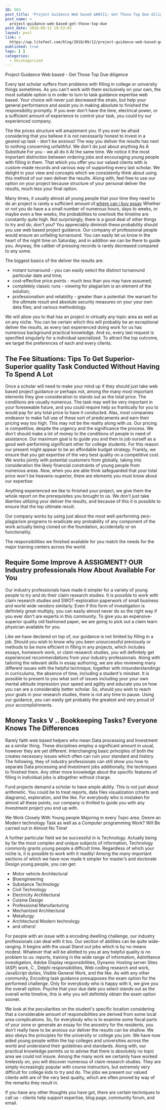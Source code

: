 ```yaml
---
ID: 503
post_title: 'Project Guidance Web based &#8211; Get Those Top Due diligence'
post_name: >
  project-guidance-web-based-get-those-top-due
post_date: 2018-09-12 19:53:03
layout: post
link: >
  https://wp.litefeel.com/blog/2018/09/12/project-guidance-web-based-get-those-top-due/
published: true
tags: [ ]
categories:
  - Uncategorized
---
```

Project Guidance Web based - Get Those Top Due diligence<p>Every last scholar suffers from problems with filling in college or university things sometimes. As you can't work with them exclusively on your own, the most suitable option is in order to turn to task guidance expertise web based. Your choice will never just decreased the strain, but help your general performance and assist you in making absolute to finished the responsibility promptly. If you ever don't have the time, electrical power, or a sufficient amount of experience to control your task, you could try our experienced company.</p><p>The the prices structure will amazement you. If you ever be afraid considering that you believe it is not necessarily honest to invest in a geared up task - don't be anxious!<!--more--> The way you deliver the results has next to nothing concerning unfaithful. We don't do just about anything As A Substitute For you - we all do it At the same time. We notice it the most important distinction between ordering jobs and encouraging young people with filling in them. That which you offer you our valued clients with is custom-made records and various way of supporting every last scholar. We delight in your view and concepts which we consistently think about using this method of our own deliver the results. Along with, feel free to use our option on your project because structure of your personal deliver the results, much less your final option.</p><p>Many times, it usually almost all young people that your time they need to do an project is rarely a sufficient amount of.<a href="https://sigmaessays.com/buy-essays/">where can i buy essay</a> Whether or not you do have a a small number of numerous hours, days to weeks, or maybe even a few weeks, the probabilities to overlook the timeline are constantly quite high. Not surprisingly, there is a good deal of other things to try and do, don't you? You appreciably diminish these probability should you use web based project guidance. Our company of professional people would ensure an unfailing turnaround. You can easily let us know in the heart of the night time on Saturday, and in addition we can be there to guide you. Anyway, the caliber of pressing records is rarely decreased compared to any some.</p><p>The biggest basics of the deliver the results are:</p><ul><li>instant turnaround - you can easily select the distinct turnaround particular date and time;</li><li>cost-effective price points - much less than you may have assumed;</li><li>completely classic runs - viewing for plagiarism is an element of the solution;</li><li>professionalism and reliability - greater than a potential: the warrant for the ultimate result and absolute security measures on your your own data files; and various methodology.</li></ul><p>We will allow you to that has an project in virtually any topic area as well as on any niche. You can be certain which this will probably be an exceptional deliver the results, as every last experienced doing work for us has numerous background practical knowledge. And so, every last request is specified singularly for a individual specialized. To attract the top outcome, we target the preferences of each and every clients.</p><h2>The Fee Situations: Tips To Get Superior-Superior quality Task Conducted Without Having To Spend A Lot</h2><p>Once a scholar will need to make your mind up if they should just take web based project guidance or perhaps not, among the many most important elements they give consideration to stands out as the total price. The conditions are usually numerous. The task may well be very important in your foreseeable future, and you could require help so frantically for you to would pay for any total price to have it conducted. Alas, most companies endeavor to make full use of these sort of predicaments and earn their pricing way too high. This may not be the reality along with us. Our pricing is competitive, despite the urgency and the significance the process. We don't should make a lot of money to the conditions of people in need of assistance. Our maximum goal is to guide you and then to job ourself as a good well-performing significant other for college students. For this reason our present might appear to be an affordable budget strategy. Frankly, we ensure that you get expertise of the very best quality on a competitive cost. We works jointly with potential customers from globally, taking into consideration the likely financial constraints of young people from numerous areas. Now, when you are able think safeguarded that your total price won't be heavens-superior, there are elements you must know about our expertise:</p><p>Anything experienced we like to finished your project, we give them the whole report on the prerequisites you brought to us. We don't just take liberties utilizing your deliver the results, and because of this it is possible to ensure that the top ultimate result.</p><p>Our company works by using just about the most well-performing zero-plagiarism programs to eradicate any probability of any component of the work actually being cloned on the foundation, accidentally or on functionality.</p><p>The responsibilities we finished available for you match the needs for the major training centers across the world.</p><h2>Require Some Improve A ASSIGMENT? OUR Industry professionals How About Available For You</h2><p>Our industry professionals have made it simpler for a variety of young people to try and do their claim research studies. It is possible to work with claim research studies and SWOT-exploration paperwork of small business and world wide vendors similarly. Even if this form of investigation is definitely great-multiply, you can easily almost never do so the right way if you ever don't are experts in this community. To give you an expensive-superior quality old fashioned paper, we are going to pick out a claim learn physician available for you.</p><p>Like we have declared on top of, our guidance is not limited by filling in a job. Should you wish to know why you been unsuccessful previously or methods to be more efficient in filling in any projects, which includes essays, homework work, or claim research studies, you will definitely get experienced recommendations from your industry professionals. Along with tailoring the relevant skills in essay authoring, we are also reviewing many different issues with the helpful technique, together with misunderstandings in curriculums, the absence of time, including a student's mindset. It is possible to present to you what sort of issues including your your own mental attitude impression your speed and agility and educate you on how you can are a considerably better scholar. So, should you wish to reach your goals in your research studies, there is not any time to pause. Using our guidance, you can easily get probably the greatest and very proud of your accomplishments.</p><h2>Money Tasks V .. Bookkeeping Tasks? Everyone Knows The Differences</h2><p>Rarely faith web based helpers who mean Data processing and Investment as a similar thing. These disciplines employ a significant amount in usual, however they are yet different. Interchanging basic principles of both the creates necessary issues which often can ruin your standard and history. The following, they of industry professionals can still show you how to separate Data processing and Investment jobs additionally, the techniques to finished them. Any other more knowledge about the specific features of filling in individual jobs is altogether without charge.</p><p>Fund projects demand a scholar to have ample ability. This is not just about arithmetic. You could be to treat reports, data files visualization (charts and diagrams), exploration, and the like. For everybody who is mistaken for almost all these points, our company is thrilled to guide you with any Investment project you end up with.</p><p>We Work Closely With Young people Majoring in every Topic area. Desire an Modern technology Task as well as a Computer programming Work? Will Be carried out in Almost No Time!</p><p>A further particular field we be successful in is Technology. Actually being by far the most complex and unique subjects of information, Technology commonly grants young people a difficult time. Regardless of which your niche is, it is possible to work with it readily! Among the many important sections of which we have now made it simpler for master’s and doctorate Design young people, you can get:</p><ul><li>Motor vehicle Architectural</li><li>Bioengineering</li><li>Substance Technology</li><li>Civil Technology</li><li>Electricity Architectural</li><li>Cuisine Design</li><li>Professional Manufacturing</li><li>Mechanized Architectural</li><li>Metallurgy</li><li>Architectural Modern technology</li><li>and others!</li></ul><p>For people with an issue with a encoding dwelling challenge, our industry professionals can deal with it too. Our section of abilities can be quite wide-ranging. It begins with the usual Stand out jobs which is by no means modest. Whatever that will be allotted to you at any helpful quality is no problem to us: reports, training in the wide range of information, Admittance investigation, Adobe Display responsibilities, Dynamic Hosting server Sites (ASP) work, C , Delphi responsibilities, Web coding research and work, JavaScript duties, Visible General Work, and the like. As with any other community, Encoding task guidance presupposes the exam option for the performed challenge. Only for everybody who is happy with it, we give you the overall option. Psyche that your due date you select stands out as the overall write timeline, this is why you will definitely obtain the exam option sooner.</p><p>We look at the peculiarities on the student's specific location considering that a considerable amount of responsibilities are derived from some local area complications. So, for everybody who is to examine some fiscal parts of your zone or generate an essay for the ancestry for the residents, you don't really have to be anxious our deliver the results can be shallow. We also obeys the principles for the university or college you join. We have now aided young people within the top colleges and universities across the world and understand their guidelines and standards. Along with, our practical knowledge permits us to advise that there is absolutely no topic area we could not insure. Among the many work we certainly have worked tirelessly on, you will discover numerous of claim research studies. They are simply increasingly popular with course instructors, but extremely very difficult for college kids to try and do. The jobs we present our valued clients with are of the very best quality, which are often proved by way of the remarks they result in.</p><p>If you have any other thoughts you have got, there are certain techniques to call us - clients help support expertise, blog page, community forum, and email.</p>